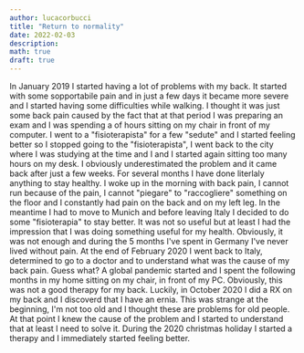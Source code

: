 ```yaml
---
author: lucacorbucci
title: "Return to normality"
date: 2022-02-03
description:
math: true
draft: true
---
```


In January 2019 I started having a lot of problems with my back. It started with some sopportabile pain and in just a few days it became more severe and I started having some difficulties while walking.
I thought it was just some back pain caused by the fact that at that period I was preparing an exam and I was spending a of hours sitting on my chair in front of my computer. I went to a "fisioterapista" for a few "sedute" and I started feeling better so I stopped going to the "fisioterapista", I went back to the city where I was studying at the time and I and I started again sitting too many hours on my desk.
I obviously underestimated the problem and it came back after just a few weeks.
For several months I have done literlaly anything to stay healthy. I woke up in the morning with back pain, I cannot run because of the pain, I cannot "piegare" to "raccogliere" something on the floor and I constantly had pain on the back and on my left leg.
In the meantime I had to move to Munich and before leaving Italy I decided to do some "fisioterapia" to stay better. It was not so useful but at least I had the impression that I was doing something useful for my health.
Obviously, it was not enough and during the 5 months I've spent in Germany I've never lived without pain.
At the end of February 2020 I went back to Italy, determined to go to a doctor and to understand what was the cause of my back pain. Guess what? A global pandemic started and I spent the following months in my home sitting on my chair, in front of my PC.
Obviously, this was not a good therapy for my back. Luckily, in October 2020 I did a RX on my back and I discoverd that I have an ernia.
This was strange at the beginning, I'm not too old and I thought these are problems for old people.
At that point I knew the cause of the problem and I started to understand that at least I need to solve it.
During the 2020 christmas holiday I started a therapy and I immediately started feeling better.
